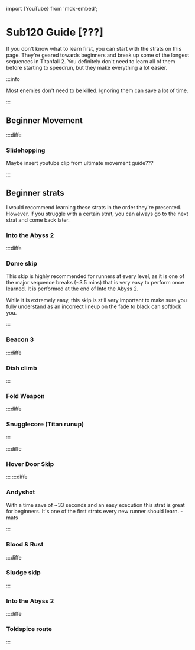import {YouTube} from 'mdx-embed';

# Sub120 Guide [???]

If you don't know what to learn first, you can start with the strats on this page. They're geared towards beginners and break up some of the longest sequences in Titanfall 2.
You definitely don't need to learn all of them before starting to speedrun, but they make everything a lot easier. 

:::info

Most enemies don't need to be killed. Ignoring them can save a lot of time. 

:::

## Beginner Movement

:::diffe

### Slidehopping
Maybe insert youtube clip from ultimate movement guide???

:::

## Beginner strats

I would recommend learning these strats in the order they're presented. However, if you struggle with a certain strat, you can always go to the next strat and come back later. 

### Into the Abyss 2

:::diffe

### Dome skip

This skip is highly recommended for runners at every level, as it is one of the major sequence breaks (~3.5 mins) that is very easy to perform once learned. It is performed at the end of Into the Abyss 2.

While it is extremely easy, this skip is still very important to make sure you fully understand as an incorrect lineup on the fade to black can softlock you.

<YouTube youTubeId="aXcW2WQ4300"/>

:::

### Beacon 3

:::diffe

### Dish climb

:::

### Fold Weapon

:::diffe

### Snugglecore (Titan runup)

<YouTube youTubeId="L2kx0yvTu6Q"/>

:::

:::diffe

### Hover Door Skip

<YouTube youTubeId="YjQ-OjKD6U8"/>

:::
<YouTube youTubeId=""/>
:::diffe

### Andyshot

<YouTube youTubeId="I3Nh7qv3eOI"/>

With a time save of ~33 seconds and an easy execution this strat is great for beginners. It's one of the first strats every new runner should learn. -mats

:::


### Blood & Rust

:::diffe

### Sludge skip

:::


### Into the Abyss 2

:::diffe

### Toldspice route

<YouTube youTubeId="0QFwhNnM7yo"/>

:::